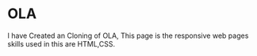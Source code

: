 # OLA
I have Created an Cloning of OLA, This page is the responsive web pages skills used in this are HTML,CSS.
